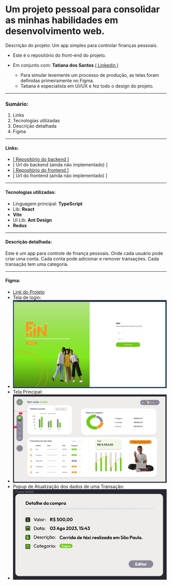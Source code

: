 # Um projeto pessoal para consolidar as minhas habilidades em desenvolvimento web.
Descrição do projeto: Um app simples para controlar finanças pessoais.
- Este é o repositório do front-end do projeto.

- Em conjunto com: **Tatiana dos Santos** [( Linkedin )](https://www.linkedin.com/in/tatianadossantos/)
  - Para simular levemente um processo de produção, as telas foram definidas primeiramente no Figma.
  - Tatiana é especialista em UI/UX e fez todo o design do projeto.

---
### Sumário:
1. Links
2. Tecnologias utilizadas
3. Descrição detalhada
4. Figma

---
#### Links:
- [[ Repositório do backend ]](https://github.com/LucasVolkmann/fin-backend)
- [ Url do backend (ainda não implementado) ]
- [[ Repositório do frontend ]](https://github.com/LucasVolkmann/fin-frontend)
- [ Url do frontend (ainda não implementado) ]

---
#### Tecnologias utilizadas:
- Linguagem principal: **TypeScript**
- Lib: **React**
- **Vite**
- UI Lib: **Ant Design**
- **Redux**

---
#### Descrição detalhada:
Este é um app para controle de finança pessoais. Onde cada usuário pode criar uma conta. Cada conta pode adicionar e remover transações. Cada transação tem uma categoria.

---
#### Figma:
- [Link do Projeto](https://www.figma.com/file/208IaPYLyovn7Nx6BhN3Xj/Projeto-Lucas?type=design&node-id=0-1&mode=design&t=xFkeAdnRaoqCbPnK-0)
- Tela de login:
- ![Tela de login](docs/FigmaLoginPage.PNG)
- Tela Principal:
- ![Tela principal](docs/FigmaMainPage.PNG)
- Popup de Atualização dos dados de uma Transação:
- ![Tela de login](docs/FigmaUpdatePopUp.PNG)





